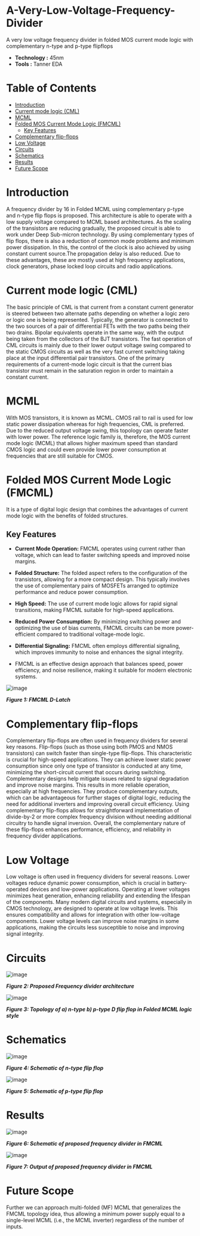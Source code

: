 # A-Very-Low-Voltage-Frequency-Divider
A very low voltage frequency divider in folded MOS current mode logic with complementary n-type and p-type flipflops

- **Technology :** 45nm
- **Tools :** Tanner EDA

# Table of Contents
- [Introduction](#Introduction)
- [Current mode logic (CML)](#Current-mode-logic-(CML))
- [MCML](#MCML)
- [Folded MOS Current Mode Logic (FMCML)](#Folded-MOS-Current-Mode-Logic-(FMCML))
     - [Key Features](#Key-Features)
- [Complementary flip-flops](#Complementary-flip-flops)
- [Low Voltage](#Low-Voltage)
- [Circuits](#Circuits)
- [Schematics](#Schematics)
- [Results](#Results)
- [Future Scope](#Future-Scope)


# Introduction

A frequency divider by 16 in Folded MCML using complementary p-type and n-type flip flops is proposed. This architecture is able to operate with a low supply voltage compared to MCML based architectures. As the scaling of the transistors are reducing gradually, the proposed circuit is able to work under Deep Sub-micron technology. By using complementary types of flip flops, there is also a reduction of common mode problems and minimum power dissipation. In this, the control of the clock is also achieved by using constant current source.The propagation delay is also reduced. Due to these advantages, these are mostly used at high frequency applications, clock generators, phase locked loop circuits and radio applications.

# Current mode logic (CML)

The basic principle of CML is that current from a constant current generator is steered between two alternate paths depending on whether a logic zero or logic one is being represented. Typically, the generator is connected to the two sources of a pair of differential FETs with the two paths being their two drains. Bipolar equivalents operate in the same way, with the output being taken from the collectors of the BJT transistors. The fast operation of CML circuits is mainly due to their lower output voltage swing compared to the static CMOS circuits as well as the very fast current switching taking place at the input differential pair transistors. One of the primary requirements of a current-mode logic circuit is that the current bias transistor must remain in the saturation region in order to maintain a constant current.

# MCML
With MOS transistors, it is known as MCML. CMOS rail to rail is used for low static power dissipation whereas for high frequencies, CML is preferred. Due to the reduced output voltage swing, this topology can operate faster with lower power. The reference logic family is, therefore, the MOS current mode logic (MCML) that allows higher maximum speed than standard CMOS logic and could even provide lower power consumption at frequencies that are still suitable for CMOS.

# Folded MOS Current Mode Logic (FMCML) 
It is a type of digital logic design that combines the advantages of current mode logic with the benefits of folded structures.

## Key Features

- **Current Mode Operation:** FMCML operates using current rather than voltage, which can lead to faster switching speeds and improved noise margins.

- **Folded Structure:** The folded aspect refers to the configuration of the transistors, allowing for a more compact design. This typically involves the use of complementary pairs of MOSFETs arranged to optimize performance and reduce power consumption.
  
- **High Speed:** The use of current mode logic allows for rapid signal transitions, making FMCML suitable for high-speed applications.

- **Reduced Power Consumption:** By minimizing switching power and optimizing the use of bias currents, FMCML circuits can be more power-efficient compared to traditional voltage-mode logic.

- **Differential Signaling:** FMCML often employs differential signaling, which improves immunity to noise and enhances the signal integrity.

- FMCML is an effective design approach that balances speed, power efficiency, and noise resilience, making it suitable for modern electronic systems.

 ![image](https://github.com/Jyothi181/A-Very-Low-Voltage-Frequency-Divider/blob/main/FMCML_Images/Picture1.png?raw=true)

***Figure 1: FMCML D-Latch***

# Complementary flip-flops 
Complementary flip-flops are often used in frequency dividers for several key reasons. Flip-flops (such as those using both PMOS and NMOS transistors) can switch faster than single-type flip-flops. This characteristic is crucial for high-speed applications. They can achieve lower static power consumption since only one type of transistor is conducted at any time, minimizing the short-circuit current that occurs during switching. Complementary designs help mitigate issues related to signal degradation and improve noise margins. This results in more reliable operation, especially at high frequencies. They produce complementary outputs, which can be advantageous for further stages of digital logic, reducing the need for additional inverters and improving overall circuit efficiency. Using complementary flip-flops allows for straightforward implementation of divide-by-2 or more complex frequency division without needing additional circuitry to handle signal inversion. Overall, the complementary nature of these flip-flops enhances performance, efficiency, and reliability in frequency divider applications.

# Low Voltage

Low voltage is often used in frequency dividers for several reasons. Lower voltages reduce dynamic power consumption, which is crucial in battery-operated devices and low-power applications. Operating at lower voltages minimizes heat generation, enhancing reliability and extending the lifespan of the components. Many modern digital circuits and systems, especially in CMOS technology, are designed to operate at low voltage levels. This ensures compatibility and allows for integration with other low-voltage components. Lower voltage levels can improve noise margins in some applications, making the circuits less susceptible to noise and improving signal integrity.

# Circuits

![image](https://github.com/Jyothi181/A-Very-Low-Voltage-Frequency-Divider/blob/main/FMCML_Images/Picture2.png?raw=true)

***Figure 2: Proposed Frequency divider architecture***

![image](https://github.com/Jyothi181/A-Very-Low-Voltage-Frequency-Divider/blob/main/FMCML_Images/Picture3.png?raw=true)

***Figure 3: Topology of a) n-type b) p-type D flip flop in Folded MCML logic style***

# Schematics

![image](https://github.com/Jyothi181/A-Very-Low-Voltage-Frequency-Divider/blob/main/FMCML_Images/Picture4.png?raw=true)

***Figure 4: Schematic of n-type flip flop***

![image](https://github.com/Jyothi181/A-Very-Low-Voltage-Frequency-Divider/blob/main/FMCML_Images/Picture5.png?raw=true)

***Figure 5: Schematic of p-type flip flop***


# Results

![image](https://github.com/Jyothi181/A-Very-Low-Voltage-Frequency-Divider/blob/main/FMCML_Images/Picture6.png?raw=true)

***Figure 6: Schematic of proposed frequency divider in FMCML***

![image](https://github.com/Jyothi181/A-Very-Low-Voltage-Frequency-Divider/blob/main/FMCML_Images/Picture7.png?raw=true)

***Figure 7: Output of proposed frequency divider in FMCML***

# Future Scope
Further we can approach multi-folded (MF) MCML that generalizes the FMCML topology idea, thus allowing a minimum power supply equal to a single-level MCML (i.e., the MCML inverter) regardless of the number of inputs.






